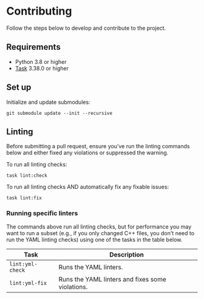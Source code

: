 # Contributing
Follow the steps below to develop and contribute to the project.

## Requirements
* Python 3.8 or higher
* [Task] 3.38.0 or higher

## Set up
Initialize and update submodules:
```shell
git submodule update --init --recursive
```

## Linting
Before submitting a pull request, ensure you’ve run the linting commands below and either fixed any
violations or suppressed the warning.

To run all linting checks:
```shell
task lint:check
```

To run all linting checks AND automatically fix any fixable issues:
```shell
task lint:fix
```

### Running specific linters
The commands above run all linting checks, but for performance you may want to run a subset (e.g.,
if you only changed C++ files, you don't need to run the YAML linting checks) using one of the tasks
in the table below.

| Task                    | Description                                              |
|-------------------------|----------------------------------------------------------|
| `lint:yml-check`        | Runs the YAML linters.                                   |
| `lint:yml-fix`          | Runs the YAML linters and fixes some violations.         |

[Task]: https://taskfile.dev
